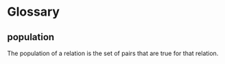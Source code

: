 # Glossary

## population

The population of a relation is the set of pairs that are true for that relation.